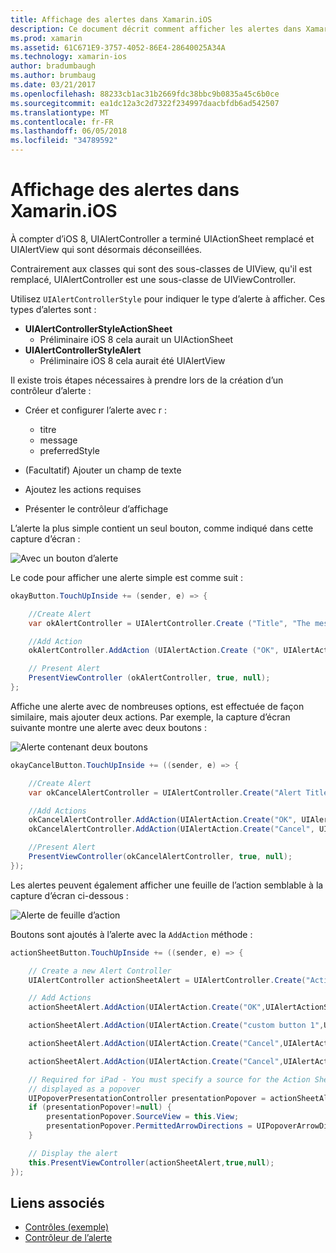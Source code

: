 ```yaml
---
title: Affichage des alertes dans Xamarin.iOS
description: Ce document décrit comment afficher les alertes dans Xamarin.iOS à l’aide de l’API introduites dans iOS 8 UIAlertController.
ms.prod: xamarin
ms.assetid: 61C671E9-3757-4052-86E4-28640025A34A
ms.technology: xamarin-ios
author: bradumbaugh
ms.author: brumbaug
ms.date: 03/21/2017
ms.openlocfilehash: 88233cb1ac31b2669fdc38bbc9b0835a45c6b0ce
ms.sourcegitcommit: ea1dc12a3c2d7322f234997daacbfdb6ad542507
ms.translationtype: MT
ms.contentlocale: fr-FR
ms.lasthandoff: 06/05/2018
ms.locfileid: "34789592"
---
```

# <a name="displaying-alerts-in-xamarinios"></a>Affichage des alertes dans Xamarin.iOS

À compter d’iOS 8, UIAlertController a terminé UIActionSheet remplacé et UIAlertView qui sont désormais déconseillées.

Contrairement aux classes qui sont des sous-classes de UIView, qu'il est remplacé, UIAlertController est une sous-classe de UIViewController.

Utilisez `UIAlertControllerStyle` pour indiquer le type d’alerte à afficher. Ces types d’alertes sont :

- **UIAlertControllerStyleActionSheet**
    * Préliminaire iOS 8 cela aurait un UIActionSheet
- **UIAlertControllerStyleAlert**
    * Préliminaire iOS 8 cela aurait été UIAlertView 

Il existe trois étapes nécessaires à prendre lors de la création d’un contrôleur d’alerte :

- Créer et configurer l’alerte avec r :
    * titre
    * message
    * preferredStyle
    
- (Facultatif) Ajouter un champ de texte
- Ajoutez les actions requises
- Présenter le contrôleur d’affichage

L’alerte la plus simple contient un seul bouton, comme indiqué dans cette capture d’écran :

 ![Avec un bouton d’alerte](alerts-images/alert1.png)

Le code pour afficher une alerte simple est comme suit :

```csharp
okayButton.TouchUpInside += (sender, e) => {

    //Create Alert
    var okAlertController = UIAlertController.Create ("Title", "The message", UIAlertControllerStyle.Alert);

    //Add Action
    okAlertController.AddAction (UIAlertAction.Create ("OK", UIAlertActionStyle.Default, null));

    // Present Alert
    PresentViewController (okAlertController, true, null);
};
```

Affiche une alerte avec de nombreuses options, est effectuée de façon similaire, mais ajouter deux actions. Par exemple, la capture d’écran suivante montre une alerte avec deux boutons :

 ![ Alerte contenant deux boutons](alerts-images/alert2.png)

```csharp
okayCancelButton.TouchUpInside += ((sender, e) => {

    //Create Alert
    var okCancelAlertController = UIAlertController.Create("Alert Title", "Choose from two buttons", UIAlertControllerStyle.Alert);

    //Add Actions
    okCancelAlertController.AddAction(UIAlertAction.Create("OK", UIAlertActionStyle.Default, alert => Console.WriteLine ("Okay was clicked")));
    okCancelAlertController.AddAction(UIAlertAction.Create("Cancel", UIAlertActionStyle.Cancel, alert => Console.WriteLine ("Cancel was clicked")));

    //Present Alert
    PresentViewController(okCancelAlertController, true, null);
});
```

Les alertes peuvent également afficher une feuille de l’action semblable à la capture d’écran ci-dessous :

 ![Alerte de feuille d’action](alerts-images/alert3.png)

Boutons sont ajoutés à l’alerte avec la `AddAction` méthode :

```csharp
actionSheetButton.TouchUpInside += ((sender, e) => {

    // Create a new Alert Controller
    UIAlertController actionSheetAlert = UIAlertController.Create("Action Sheet", "Select an item from below", UIAlertControllerStyle.ActionSheet);

    // Add Actions
    actionSheetAlert.AddAction(UIAlertAction.Create("OK",UIAlertActionStyle.Default, (action) => Console.WriteLine ("Item One pressed.")));

    actionSheetAlert.AddAction(UIAlertAction.Create("custom button 1",UIAlertActionStyle.Default, (action) => Console.WriteLine ("Item Two pressed.")));

    actionSheetAlert.AddAction(UIAlertAction.Create("Cancel",UIAlertActionStyle.Default, (action) => Console.WriteLine ("Item Three pressed.")));

    actionSheetAlert.AddAction(UIAlertAction.Create("Cancel",UIAlertActionStyle.Cancel, (action) => Console.WriteLine ("Cancel button pressed.")));

    // Required for iPad - You must specify a source for the Action Sheet since it is
    // displayed as a popover
    UIPopoverPresentationController presentationPopover = actionSheetAlert.PopoverPresentationController;
    if (presentationPopover!=null) {
        presentationPopover.SourceView = this.View;
        presentationPopover.PermittedArrowDirections = UIPopoverArrowDirection.Up;
    }

    // Display the alert
    this.PresentViewController(actionSheetAlert,true,null);
});
```

## <a name="related-links"></a>Liens associés

- [Contrôles (exemple)](https://developer.xamarin.com/samples/Controls/)
- [Contrôleur de l’alerte](https://developer.xamarin.com/recipes/ios/standard_controls/alertcontroller/)

